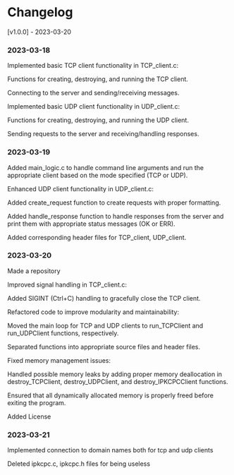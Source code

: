 # Changelog

[v1.0.0] - 2023-03-20

### 2023-03-18

Implemented basic TCP client functionality in TCP_client.c:

Functions for creating, destroying, and running the TCP client.

Connecting to the server and sending/receiving messages.

Implemented basic UDP client functionality in UDP_client.c:

Functions for creating, destroying, and running the UDP client.

Sending requests to the server and receiving/handling responses.

### 2023-03-19

Added main_logic.c to handle command line arguments and run the appropriate client based on the mode specified (TCP or UDP).

Enhanced UDP client functionality in UDP_client.c:

Added create_request function to create requests with proper formatting.

Added handle_response function to handle responses from the server and print them with appropriate status messages (OK or ERR).

Added corresponding header files for TCP_client, UDP_client.

### 2023-03-20

Made a repository

Improved signal handling in TCP_client.c:

Added SIGINT (Ctrl+C) handling to gracefully close the TCP client.

Refactored code to improve modularity and maintainability:

Moved the main loop for TCP and UDP clients to run_TCPClient and run_UDPClient functions, respectively.

Separated functions into appropriate source files and header files.

Fixed memory management issues:

Handled possible memory leaks by adding proper memory deallocation in destroy_TCPClient, destroy_UDPClient, and destroy_IPKCPCClient functions.

Ensured that all dynamically allocated memory is properly freed before exiting the program.

Added License

### 2023-03-21

Implemented connection to domain names both for tcp and udp clients

Deleted ipkcpc.c, ipkcpc.h files for being useless

